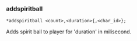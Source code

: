 ### addspiritball
```
*addspiritball <count>,<duration>{,<char_id>};
```

Adds spirit ball to player for 'duration' in milisecond.
